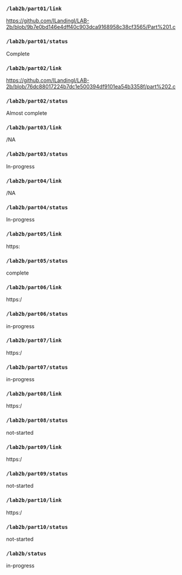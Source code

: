 ### `/lab2b/part01/link`
https://github.com/ILandingI/LAB-2b/blob/9b7e0bd146e4dff40c903dca9168958c38cf3565/Part%201.c
### `/lab2b/part01/status`
Complete
### `/lab2b/part02/link`
https://github.com/ILandingI/LAB-2b/blob/76dc88017224b7dc1e500394df9101ea54b3358f/part%202.c
### `/lab2b/part02/status`
Almost complete
### `/lab2b/part03/link`
/NA
### `/lab2b/part03/status`
In-progress
### `/lab2b/part04/link`
/NA
### `/lab2b/part04/status`
In-progress
### `/lab2b/part05/link`
https:
### `/lab2b/part05/status`
complete
### `/lab2b/part06/link`
https:/
### `/lab2b/part06/status`
in-progress
### `/lab2b/part07/link`
https:/
### `/lab2b/part07/status`
in-progress
### `/lab2b/part08/link`
https:/
### `/lab2b/part08/status`
not-started
### `/lab2b/part09/link`
https:/
### `/lab2b/part09/status`
not-started
### `/lab2b/part10/link`
https:/
### `/lab2b/part10/status`
not-started
### `/lab2b/status`
in-progress
